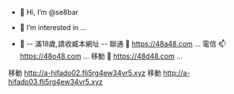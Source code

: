 - 👋 Hi, I’m @se8bar
- 👀 I’m interested in ...

- 🌱 -- 滿18歲,請收臧本網址 --
聯通 💞️ https://48a48.com ...
電信 📫 https://48o48.com ...
移動 👋 https://48d48.com ...
  
移動 http://a-hifado02.fli5rg4ew34vr5.xyz
移動 http://a-hifado03.fli5rg4ew34vr5.xyz

